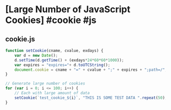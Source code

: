 # [Large Number of JavaScript Cookies] #cookie #js

## cookie.js

```javascript
function setCookie(cname, cvalue, exdays) {
    var d = new Date();
    d.setTime(d.getTime() + (exdays*24*60*60*1000));
    var expires = "expires="+ d.toUTCString();
    document.cookie = cname + "=" + cvalue + ";" + expires + ";path=/";
}

// Generate large number of cookies
for (var i = 0; i <= 100; i++) {
    // Each with large amount of data
    setCookie(`test_cookie_${i}`, "THIS IS SOME TEST DATA ".repeat(50), 1);
}
```


